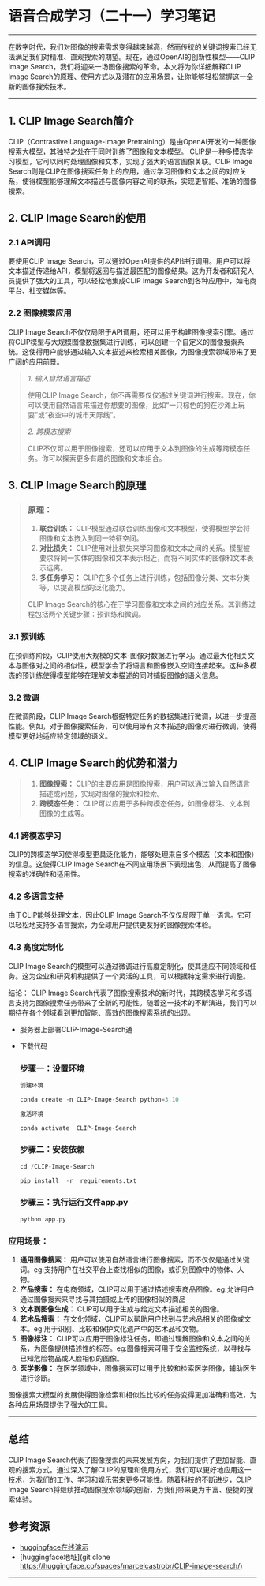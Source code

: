 # 语音合成学习（二十一）学习笔记

---

在数字时代，我们对图像的搜索需求变得越来越高，然而传统的关键词搜索已经无法满足我们对精准、直观搜索的期望。现在，通过OpenAI的创新性模型——CLIP Image Search，我们将迎来一场图像搜索的革命。本文将为你详细解释CLIP Image Search的原理、使用方式以及潜在的应用场景，让你能够轻松掌握这一全新的图像搜索技术。

---

## 1. CLIP Image Search简介

CLIP（Contrastive Language-Image Pretraining）是由OpenAI开发的一种图像搜索大模型，其独特之处在于同时训练了图像和文本模型。 CLIP是一种多模态学习模型，它可以同时处理图像和文本，实现了强大的语言图像关联。CLIP Image Search则是CLIP在图像搜索任务上的应用，通过学习图像和文本之间的对应关系，使得模型能够理解文本描述与图像内容之间的联系，实现更智能、准确的图像搜索。

## 2. CLIP Image Search的使用

### 2.1 API调用

要使用CLIP Image Search，可以通过OpenAI提供的API进行调用。用户可以将文本描述传递给API，模型将返回与描述最匹配的图像结果。这为开发者和研究人员提供了强大的工具，可以轻松地集成CLIP Image Search到各种应用中，如电商平台、社交媒体等。

### 2.2 图像搜索应用

CLIP Image Search不仅仅局限于API调用，还可以用于构建图像搜索引擎。通过将CLIP模型与大规模图像数据集进行训练，可以创建一个自定义的图像搜索系统。这使得用户能够通过输入文本描述来检索相关图像，为图像搜索领域带来了更广阔的应用前景。

>*1. 输入自然语言描述*
>
>使用CLIP Image Search，你不再需要仅仅通过关键词进行搜索。现在，你可以使用自然语言来描述你想要的图像，比如“一只棕色的狗在沙滩上玩耍”或“夜空中的城市天际线”。
>
>*2. 跨模态搜索*
>
>CLIP不仅可以用于图像搜索，还可以应用于文本到图像的生成等跨模态任务。你可以探索更多有趣的图像和文本组合。

## 3. CLIP Image Search的原理

>### 原理：
>
>1. **联合训练：** CLIP模型通过联合训练图像和文本模型，使得模型学会将图像和文本嵌入到同一特征空间。
>2. **对比损失：** CLIP使用对比损失来学习图像和文本之间的关系。模型被要求将同一实体的图像和文本表示相近，而将不同实体的图像和文本表示远离。
>3. **多任务学习：** CLIP在多个任务上进行训练，包括图像分类、文本分类等，以提高模型的泛化能力。
>
>CLIP Image Search的核心在于学习图像和文本之间的对应关系。其训练过程包括两个关键步骤：预训练和微调。

### 3.1 预训练

在预训练阶段，CLIP使用大规模的文本-图像对数据进行学习。通过最大化相关文本与图像对之间的相似性，模型学会了将语言和图像嵌入空间连接起来。这种多模态的预训练使得模型能够在理解文本描述的同时捕捉图像的语义信息。

### 3.2 微调

在微调阶段，CLIP Image Search根据特定任务的数据集进行微调，以进一步提高性能。例如，对于图像搜索任务，可以使用带有文本描述的图像对进行微调，使得模型更好地适应特定领域的语义。

## 4. CLIP Image Search的优势和潜力

>1. **图像搜索：** CLIP的主要应用是图像搜索，用户可以通过输入自然语言描述或问题，实现对图像的搜索和检索。
>2. **跨模态任务：** CLIP可以应用于多种跨模态任务，如图像标注、文本到图像的生成等。

### 4.1 跨模态学习

CLIP的跨模态学习使得模型更具泛化能力，能够处理来自多个模态（文本和图像）的信息。这使得CLIP Image Search在不同应用场景下表现出色，从而提高了图像搜索的准确性和适用性。

### 4.2 多语言支持

由于CLIP能够处理文本，因此CLIP Image Search不仅仅局限于单一语言。它可以轻松地支持多语言搜索，为全球用户提供更友好的图像搜索体验。

### 4.3 高度定制化

CLIP Image Search的模型可以通过微调进行高度定制化，使其适应不同领域和任务。这为企业和研究机构提供了一个灵活的工具，可以根据特定需求进行调整。

结论： CLIP Image Search代表了图像搜索技术的新时代，其跨模态学习和多语言支持为图像搜索任务带来了全新的可能性。随着这一技术的不断演进，我们可以期待在各个领域看到更加智能、高效的图像搜索系统的出现。

   - 服务器上部署CLIP-Image-Search通

   - 下载代码 

     ### 步骤一：设置环境

     ```python
     创建环境
     
     conda create -n CLIP-Image-Search python=3.10
     
     激活环境
     
     conda activate  CLIP-Image-Search
     ```
     
     ### 步骤二：安装依赖
     
     ```python
     cd /CLIP-Image-Search
     
     pip install  -r  requirements.txt
     ```
     
     ### 步骤三：执行运行文件app.py
     
     ```python
     python app.py
     ```

### 应用场景：

1. **通用图像搜索：** 用户可以使用自然语言进行图像搜索，而不仅仅是通过关键词。eg:支持用户在社交平台上查找相似的图像，或识别图像中的物体、人物。
2. **产品搜索：** 在电商领域，CLIP可以用于通过描述搜索商品图像。eg:允许用户通过图像搜索来寻找与其拍摄或上传的图像相似的商品
3. **文本到图像生成：** CLIP可以用于生成与给定文本描述相关的图像。
4. **艺术品搜索：** 在文化领域，CLIP可以帮助用户找到与艺术品相关的图像或文本。eg:用于识别、比较和保护文化遗产中的艺术品和文物。
5. **图像标注：** CLIP可以应用于图像标注任务，即通过理解图像和文本之间的关系，为图像提供描述性的标签。eg:图像搜索可用于安全监控系统，以寻找与已知危险物品或人脸相似的图像。
6. **医学影像：** 在医学领域中，图像搜索可以用于比较和检索医学图像，辅助医生进行诊断。

图像搜索大模型的发展使得图像检索和相似性比较的任务变得更加准确和高效，为各种应用场景提供了强大的工具。

---

## 总结
CLIP Image Search代表了图像搜索的未来发展方向，为我们提供了更加智能、直观的搜索方式。通过深入了解CLIP的原理和使用方式，我们可以更好地应用这一技术，为我们的工作、学习和娱乐带来更多可能性。随着科技的不断进步，CLIP Image Search将继续推动图像搜索领域的创新，为我们带来更为丰富、便捷的搜索体验。

## 参考资源
- [huggingface在线演示](https://huggingface.co/spaces/marcelcastrobr/CLIP-image-search)
- [huggingface地址](git clone https://huggingface.co/spaces/marcelcastrobr/CLIP-image-search/)

---

